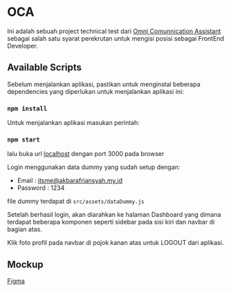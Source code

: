 # OCA

Ini adalah sebuah project technical test dari [Omni Comunnication Assistant](https://ocaindonesia.co.id/) sebagai salah satu syarat perekrutan untuk mengisi posisi sebagai FrontEnd Developer.

## Available Scripts

Sebelum menjalankan aplikasi, pastikan untuk menginstal beberapa dependencies yang diperlukan untuk menjalankan aplikasi ini:
### `npm install`

Untuk menjalankan aplikasi masukan perintah:
### `npm start`
lalu buka url [localhost](localhost:3000/) dengan port 3000 pada browser

Login menggunakan data dummy yang sudah setup dengan:
- Email     : itsme@akbarafriansyah.my.id
- Password  : 1234

file dummy terdapat di `src/assets/dataDummy.js`

Setelah berhasil login, akan diarahkan ke halaman Dashboard yang dimana terdapat beberapa komponen seperti sidebar pada sisi kiri dan navbar di bagian atas.

Klik foto profil pada navbar di pojok kanan atas untuk LOGOUT dari aplikasi.

## Mockup

[Figma](https://www.figma.com/file/xJrxfX3bjO2aKUmzrV0PQ7/Untitled?node-id=0%3A1)

